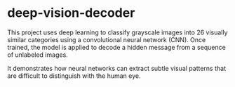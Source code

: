 # deep-vision-decoder

This project uses deep learning to classify grayscale images into 26 visually similar categories using a convolutional neural network (CNN). Once trained, the model is applied to decode a hidden message from a sequence of unlabeled images.

It demonstrates how neural networks can extract subtle visual patterns that are difficult to distinguish with the human eye.
